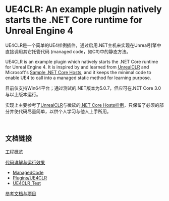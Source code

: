 # UE4CLR: An example plugin natively starts the .NET Core runtime for Unreal Engine 4

UE4CLR是一个简单的UE4样例插件，通过启用.NET主机来实现在Unreal引擎中直接调用其它托管代码 (managed code，如C#)中的静态方法。

UE4CLR is an example plugin which natively starts the .NET Core runtime for Unreal Engine 4. It is inspired by and learned from [UnrealCLR](https://github.com/nxrighthere/UnrealCLR) and Microsoft's [Sample .NET Core Hosts](https://github.com/dotnet/samples/tree/main/core/hosting), and it keeps the minimal code to enable UE4 to call into a managed static method for learning purpose.

目前仅支持Win64平台；通过测试的.NET版本为5.0.7，但应可在.NET Core 3.0与以上版本运行。

实现上主要参考了[UnrealCLR](https://github.com/nxrighthere/UnrealCLR)与微软的[.NET Core Hosts样例](https://github.com/dotnet/samples/tree/main/core/hosting)，只保留了必须的部分并使代码尽量简单，以供个人学习与他人上手所用。

<br/>

## 文档链接

[工程概览](./Documents/Project_Overview.md)

[代码详解与运行效果](./Documents/Code_Description.md)

- [ManagedCode](./Documents/Code_Description.md#managedcode)
- [Plugins/UE4CLR](./Documents/Code_Description.md#ue4clr)
- [UE4CLR_Test](./Documents/Code_Description.md#ue4clr_test)

[参考文档与项目](./Documents/References.md)

